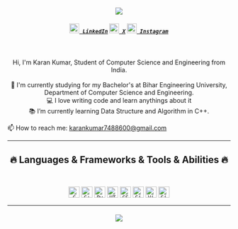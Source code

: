 <h1 align="center">
  <a href="https://git.io/typing-svg">
    <img src="https://readme-typing-svg.herokuapp.com/?lines=Hello,+There!+👋;This+is+Karan+Kumar....;Nice+to+meet+you!&center=true&size=30">
  </a>
</h1>

<h5 align="center">
  <code><a href="https://www.linkedin.com/in/itskrnkr/" title="LinkedIn Profile"><img width="22" src="https://static.vecteezy.com/system/resources/previews/016/716/470/non_2x/linkedin-icon-free-png.png"> LinkedIn</a></code>
  <code><a href="https://x.com/KaranKu65328896" title="X Profile"><img width="22" src="https://i0.wp.com/deerfieldbeachhigh.net/wp-content/uploads/2023/09/Twitter-X-App-Icon-PNG.png?ssl=1"> X</a></code>
  <code><a href="https://www.instagram.com/itskrnkr/?hl=en" title="Instagram Profile"><img width="22" src="https://upload.wikimedia.org/wikipedia/commons/thumb/9/95/Instagram_logo_2022.svg/1200px-Instagram_logo_2022.svg.png"> Instagram</a></code>
</h5>
<br>
<p align="center">
  Hi, I'm Karan Kumar, Student of Computer Science and Engineering from India.
  <br>
  <br>
  🔬 I'm currently studying for my Bachelor's at Bihar Engineering University, Department of Computer Science and Engineering.
  <br>
  💻 I love writing code and learn anythings about it
  <br>
  📚 I’m currently learning Data Structure and Algorithm in C++.
  <br>

  📫 How to reach me: <a href="mailto: karankumar7488600@gmail.com">karankumar7488600@gmail.com</a>
</p>

<hr>
<h2 align="center">🔥 Languages & Frameworks & Tools & Abilities 🔥</h2>
<br>
<p align="center">
  <code><img title="C" height="25" src="https://upload.wikimedia.org/wikipedia/commons/thumb/1/18/C_Programming_Language.svg/695px-C_Programming_Language.svg.png"></code>
  <code><img title="C++" height="25" src="https://upload.wikimedia.org/wikipedia/commons/thumb/1/18/ISO_C%2B%2B_Logo.svg/1822px-ISO_C%2B%2B_Logo.svg.png"></code>
  <code><img title="Python" height="25" src="https://upload.wikimedia.org/wikipedia/commons/thumb/c/c3/Python-logo-notext.svg/1200px-Python-logo-notext.svg.png"></code>
  <code><img title="HTML5" height="25" src="https://upload.wikimedia.org/wikipedia/commons/thumb/6/61/HTML5_logo_and_wordmark.svg/512px-HTML5_logo_and_wordmark.svg.png"></code>
  <code><img title="CSS" height="25" src="https://upload.wikimedia.org/wikipedia/commons/thumb/d/d5/CSS3_logo_and_wordmark.svg/1452px-CSS3_logo_and_wordmark.svg.png"></code>
  <code><img title="Git" height="25" src="https://upload.wikimedia.org/wikipedia/commons/thumb/3/3f/Git_icon.svg/2048px-Git_icon.svg.png"></code>
  <code><img title="Visual Studio Code" height="25" src="https://upload.wikimedia.org/wikipedia/commons/thumb/9/9a/Visual_Studio_Code_1.35_icon.svg/2048px-Visual_Studio_Code_1.35_icon.svg.png"></code>
  <code><img title="GitHub" height="25" src="https://upload.wikimedia.org/wikipedia/commons/thumb/a/ae/Github-desktop-logo-symbol.svg/1200px-Github-desktop-logo-symbol.svg.png"></code>
   <a href="https://github-readme-stats.vercel.app/api?username=itskkumar&theme=dark&show_icons=true">
</p>
    
<hr>
<h5 align="center">
<img src="https://github-readme-stats.vercel.app/api?username=itskkumar&theme=dark&show_icons=true">
  </a>
